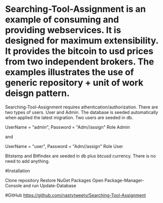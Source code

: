 # Searching-Tool-Assignment is an example of consuming and providing webservices. It is designed for maximum extensibility. It provides the bitcoin to usd prices from two independent brokers. The examples illustrates the use of generic repository + unit of work deisgn pattern.

Searching-Tool-Assignment requires athentication/authorization. There are two types of users. User and Admin. The database is seeded automatically when applied the latest migration. Two users are seeded in db.

UserName = "admin", Password = "Adm//assign" Role Admin

and

UserName = "user", Password = "Adm//assign" Role User

Bitstamp and Bitfindex are seeded in db plus btcusd currency. There is no need to add anything.

#Installation

Clone repository Restore NuGet Packages Open Package-Manager-Console and run Update-Database

#GitHub https://github.com/nastytweety/Searching-Tool-Assignment
